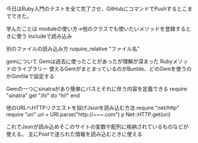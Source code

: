 今日はRuby入門のテストを全て完了させ、GitHubにコマンドでPushするとこまでできた。

学んだことは
moduleの使い方→他のクラスでも使いたいメソッドを登録するときに使う
includeで読み込み

別のファイルの読み込み方
ruquire_relative "ファイル名"

gemについて
Gemは過去に使ったことがあったが理解が深まった
Rubyメソッドのライブラリー
使えるGemがまとまっているのがBunlde、どのGemを使うのかGimfileで設定する

Gemの一つにsinatraがあり簡単にパスとそれに伴う内容を定義できる
require "sinatra"
get "/hi" do
 "hi!"
end

他のURLへHTTPリクエストを投げJsonを読み込む方法
require "net/http"
require "uri"
uri = URI.parse("http://~~~.com")
p Net::HTTP.get(uri)

これでJsonが読み込めそこのサイトの変数や配列に格納されているものなどが使える。
主にPostで送られた情報を読み込むときに使える
